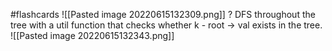 #flashcards 
![[Pasted image 20220615132309.png]]
?
DFS throughout the tree with a util function that checks whether k - root -> val exists in the tree.
![[Pasted image 20220615132343.png]]